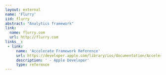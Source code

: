 ```yaml
---
layout: external
name: 'Flurry'
iid: flurry
abstract: "Analytics framework"
link:
  name: flurry.com
  url: http://flurry.com
links__:
 - link:
     name: 'Accelerate Framework Reference'
     url: https://developer.apple.com/library/ios/documentation/Accelerate/Reference/AccelerateFWRef/index.html
     description: ' - Apple Developer'
     type: reference
---
```


